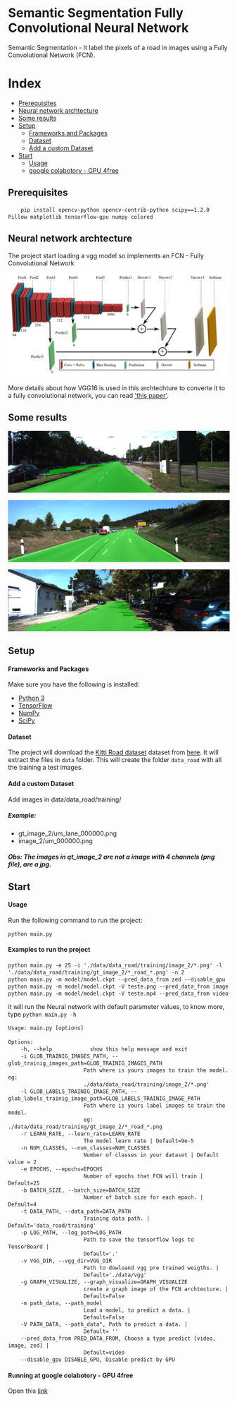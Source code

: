 # Semantic Segmentation Fully Convolutional Neural Network
Semantic Segmentation - It label the pixels of a road in images using a Fully Convolutional Network (FCN).

# Index
- [Prerequisites](#Prerequisites)
- [Neural network archtecture](#Neural-network-archtecture)
- [Some results](#Some-results)
- [Setup](#Setup)
    - [Frameworks and Packages](#Frameworks-and-Packages)
    - [Dataset](#Dataset)
    - [Add a custom Dataset](#Add-a-custom-Dataset)
- [Start](#Start)
    - [Usage](#Usage)
    - [google colabotory - GPU 4free](#Running-at-google-colabotory---GPU-4free)

## Prerequisites
```
    pip install opencv-python opencv-contrib-python scipy==1.2.0 Pillow matplotlib tensorflow-gpu numpy colored
```
## Neural network archtecture
The project start loading a vgg model so implements an FCN - Fully Convolutional Network 

!['./images/vgg-FCN.png'](./images/vgg-FCN.png)

More details about how VGG16 is used in this archtechture to converte it to a fully convolutional network, you can read ['this paper']('https://people.eecs.berkeley.edu/~jonlong/long_shelhamer_fcn.pdf').

## Some results
 ![](./images/1.png)

 ![](./images/2.png)

 ![](./images/3.png)


## Setup
#### Frameworks and Packages
Make sure you have the following is installed:
 - [Python 3](https://www.python.org/)
 - [TensorFlow](https://www.tensorflow.org/)
 - [NumPy](http://www.numpy.org/)
 - [SciPy](https://www.scipy.org/)

#### Dataset
The project will download the [Kitti Road dataset](http://www.cvlibs.net/datasets/kitti/eval_road.php) dataset from [here](http://www.cvlibs.net/download.php?file=data_road.zip). It will extract the files in `data` folder.  This will create the folder `data_road` with all the training a test images.

#### Add a custom Dataset
Add images in data/data_road/training/
##### Example: 
 - gt_image_2/um_lane_000000.png
 - image_2/um_000000.png

##### **Obs: The images in qt_image_2 are not a image with 4 channels (png file), are a jpg.**

## Start

#### Usage
Run the following command to run the project:
```
python main.py
```
#### Examples to run the project
```
python main.py -e 25 -i './data/data_road/training/image_2/*.png' -l './data/data_road/training/gt_image_2/*_road_*.png' -n 2
python main.py -m model/model.ckpt --pred_data_from zed --disable_gpu
python main.py -m model/model.ckpt -V teste.png --pred_data_from image
python main.py -m model/model.ckpt -V teste.mp4 --pred_data_from video
```

it will run the Neural network with default parameter values, to know more, type `python main.py -h`

```
Usage: main.py [options]

Options:
    -h, --help            show this help message and exit
    -i GLOB_TRAINIG_IMAGES_PATH, --glob_trainig_images_path=GLOB_TRAINIG_IMAGES_PATH
                        Path where is yours images to train the model. eg:
                        ./data/data_road/training/image_2/*.png'
    -l GLOB_LABELS_TRAINIG_IMAGE_PATH, --glob_labels_trainig_image_path=GLOB_LABELS_TRAINIG_IMAGE_PATH
                        Path where is yours label images to train the model.
                        eg: ./data/data_road/training/gt_image_2/*_road_*.png
    -r LEARN_RATE, --learn_rate=LEARN_RATE
                        The model learn rate | Default=9e-5
    -n NUM_CLASSES, --num_classes=NUM_CLASSES
                        Number of classes in your dataset | Default value = 2
    -e EPOCHS, --epochs=EPOCHS
                        Number of epochs that FCN will train | Default=25
    -b BATCH_SIZE, --batch_size=BATCH_SIZE
                        Number of batch size for each epoch. | Default=4
    -t DATA_PATH, --data_path=DATA_PATH
                        Training data path. | Default='data_road/training'
    -p LOG_PATH, --log_path=LOG_PATH
                        Path to save the tensorflow logs to TensorBoard |
                        Default='.'
    -v VGG_DIR, --vgg_dir=VGG_DIR
                        Path to dowloand vgg pre trained weigths. |
                        Default='./data/vgg'
    -g GRAPH_VISUALIZE, --graph_visualize=GRAPH_VISUALIZE
                        create a graph image of the FCN archtecture. |
                        Default=False
    -m path_data, --path_model
                        Load a model, to predict a data. | 
                        Default=False
    -V PATH_DATA, --path_data", Path to predict a data. | 
                        Default= ''
    --pred_data_from PRED_DATA_FROM, Choose a type predict [video, image, zed] | 
                        Default=video
    --disable_gpu DISABLE_GPU, Disable predict by GPU
```

#### Running at google colabotory - GPU 4free
Open this [link](https://colab.research.google.com/drive/1bwYKqgZIKlMRuTqD0HdU3DeHJzH9xwe4)
